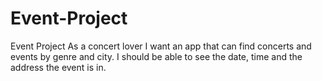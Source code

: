 # Event-Project
Event Project
As a concert lover I want an app that can find concerts and events by genre and city. 
I should be able to see the date, time and the address the event is in.
